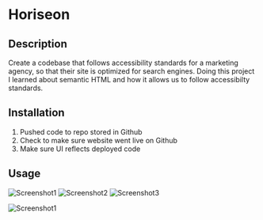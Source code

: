 # Horiseon

## Description
Create a codebase that follows accessibility standards for a marketing agency, so that their site is optimized for search engines. Doing this project I learned about semantic HTML and how it allows us to follow accessibilty standards.

## Installation
1. Pushed code to repo stored in Github 
2. Check to make sure website went live on Github
3. Make sure UI reflects deployed code

## Usage
![Screenshot1](https://user-images.githubusercontent.com/105739936/173260729-7b57a434-6bfc-4cbd-bc5e-fc5a5015b4a0.png)
![Screenshot2](https://user-images.githubusercontent.com/105739936/173260740-7eb93696-a3e3-481d-8985-a8b2486d0681.png)
![Screenshot3](https://user-images.githubusercontent.com/105739936/173260750-edff0615-b9b1-498b-9a60-fc7dedd6f297.png)

![Screenshot1](https://user-images.githubusercontent.com/105739936/173467951-442dd58d-9826-4349-9768-4e70527ac66f.png)
